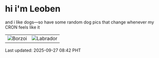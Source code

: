 # hi i'm Leoben

and i like dogs—so have some random dog pics that change whenever my CRON feels like it

|  |  |
|--------|----------|
| ![Borzoi](https://random-dog-vercel.vercel.app/api/random-borzoi?v=1758933727) | ![Labrador](https://random-dog-vercel.vercel.app/api/random-labrador?v=1758933727) |

Last updated: 2025-09-27 08:42 PHT
